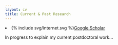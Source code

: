 ```yaml
---
layout: cv
title: Current & Past Research
---
```


<li><span class="li-icon">{% include svg/internet.svg %}</span><a href="https://scholar.google.com/citations?user=y0hBZP0AAAAJ&hl=en&oi=a">Google Scholar</a></li>


In progress to explain my current postdoctoral work...
